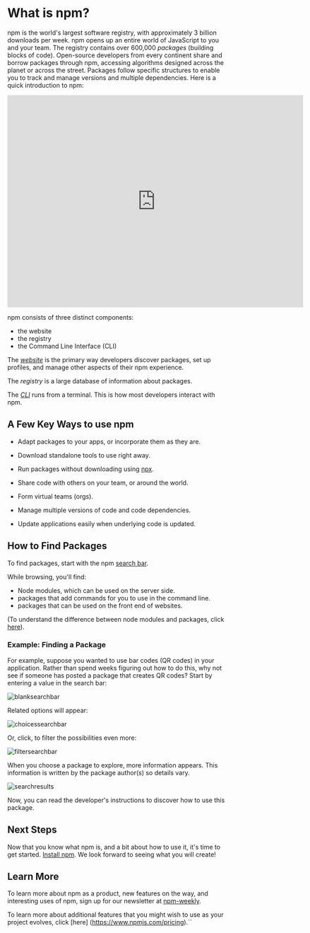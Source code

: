 <!--
title: 01 - What is npm?
featured: true
-->
# What is npm?

npm is the world's largest software registry, with approximately 3 billion downloads per week. npm opens up an entire world of JavaScript to you and your team. The registry contains over 600,000 _packages_ (building blocks of code).  Open-source developers from every continent share and borrow packages through npm, accessing algorithms designed across the planet or across the street. Packages follow specific structures to enable you to track and manage versions and multiple dependencies. Here is a quick introduction to npm:

<iframe width="670" height="480" src="https://www.youtube.com/embed/x03fjb2VlGY" frameborder="0" allowfullscreen></iframe>

npm consists of three distinct components: 
 
*  the website
*  the registry
*  the Command Line Interface (CLI)

The [*website*](https://npmjs.com) is the primary way developers discover packages, set up profiles, and manage other aspects of their npm experience.

The *registry* is a large database of information about packages. 

The [*CLI*](https://docs.npmjs.com/cli/npm) runs from a terminal. This is how most developers interact with npm. 

## A Few Key Ways to use npm 

* Adapt packages to your apps, or incorporate them as they are. 

* Download standalone tools to use right away. 

* Run packages without downloading using [npx](https://www.npmjs.com/package/npx). 

* Share code with others on your team, or around the world. 

* Form virtual teams (orgs). 

* Manage multiple versions of code and code dependencies.

* Update applications easily when underlying code is updated.

## How to Find Packages
  
To find packages, start with the npm [search bar](https://www.npmjs.com). 

While browsing, you'll find:

*  Node modules, which can be used on the server side. 
*  packages that add commands for you to use in the command line. 
*  packages that can be used on the front end of websites.  

(To understand the difference between node modules and packages, click [here](https://docs.npmjs.com/getting-started/packages)).
 
### Example: Finding a Package

For example, suppose you wanted to use bar codes (QR codes) in your application. Rather than spend weeks figuring out how to do this, why not see if someone has posted a package that creates QR codes? Start by entering a value in the search bar:

![blanksearchbar](/images/search-bar-qr-scanner-what-is-npm.png)

Related options will appear:

![choicessearchbar](/images/search-results-qr-what-is-npm.png)

Or, click, to filter the possibilities even more:

![filtersearchbar](/images/search-qr-what-is-npm.png)

When you choose a package to explore, more information appears. This information is written by the package author(s) so details vary. 

![searchresults](/images/page-results-qr-scanner-what-is-npm.png)

Now, you can read the developer's instructions to discover how to use this package. 

## Next Steps

Now that you know what npm is, and a bit about how to use it, it's time to get started.  [Install npm](https://docs.npmjs.com/getting-started/installing-node). We look forward to seeing what you will create! 

## Learn More

To learn more about npm as a product, new features on the way, and interesting uses of npm, sign up for our newsletter at [npm-weekly](https://www.npmjs.com/npm-weekly).

To learn more about additional features that you might wish to use as your project evolves, click [here] (https://www.npmjs.com/pricing).``